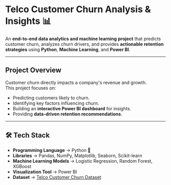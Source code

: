 # Telco Customer Churn Analysis & Insights 📊

An **end-to-end data analytics and machine learning project** that predicts customer churn, analyzes churn drivers, and provides **actionable retention strategies** using **Python**, **Machine Learning**, and **Power BI**.

---

##  Project Overview  
Customer churn directly impacts a company's revenue and growth.  
This project focuses on:
- Predicting customers likely to churn.
- Identifying key factors influencing churn.
- Building an **interactive Power BI dashboard** for insights.
- Providing **data-driven retention recommendations**.

---

## 🛠 Tech Stack
- **Programming Language** → Python 🐍
- **Libraries** → Pandas, NumPy, Matplotlib, Seaborn, Scikit-learn  
- **Machine Learning Models** → Logistic Regression, Random Forest, XGBoost  
- **Visualization Tool** → Power BI  
- **Dataset** → [Telco Customer Churn Dataset](https://www.kaggle.com/blastchar/telco-customer-churn)

